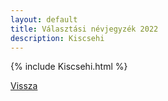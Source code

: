 ```yaml
---
layout: default
title: Választási névjegyzék 2022
description: Kiscsehi
---
```


{% include Kiscsehi.html %}

[Vissza](./)
